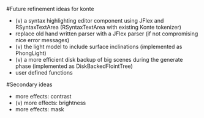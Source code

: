 #Future refinement ideas for konte

 - (v) a syntax highlighting editor component using JFlex and RSyntaxTextArea (RSyntaxTextArea with existing Konte tokenizer)
 - replace old hand written parser with a JFlex parser (if not compromising nice error messages)
 - (v) the light model to include surface inclinations (implemented as PhongLight)
 - (v) a more efficient disk backup of big scenes during the generate phase (implemented as DiskBackedFlointTree)
 - user defined functions

#Secondary ideas

 - more effects: contrast
 - (v) more effects:  brightness
 - more effects:  mask

